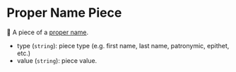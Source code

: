 # Proper Name Piece

🧱 A piece of a [proper name](proper-name.md).

- type (`string`): piece type (e.g. first name, last name, patronymic, epithet, etc.)
- value (`string`): piece value.
